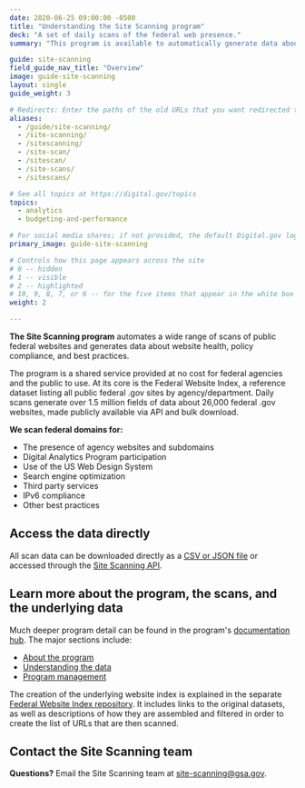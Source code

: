 ```yaml
---
date: 2020-06-25 09:00:00 -0500
title: "Understanding the Site Scanning program"
deck: "A set of daily scans of the federal web presence."
summary: "This program is available to automatically generate data about the health and best practices of federal websites."

guide: site-scanning
field_guide_nav_title: "Overview"
image: guide-site-scanning
layout: single
guide_weight: 3

# Redirects: Enter the paths of the old URLs that you want redirected to this page.
aliases:
  - /guide/site-scanning/
  - /site-scanning/
  - /sitescanning/
  - /site-scan/
  - /sitescan/
  - /site-scans/
  - /sitescans/

# See all topics at https://digital.gov/topics
topics:
  - analytics
  - budgeting-and-performance

# For social media shares; if not provided, the default Digital.gov logo card appears.
primary_image: guide-site-scanning

# Controls how this page appears across the site
# 0 -- hidden
# 1 -- visible
# 2 -- highlighted
# 10, 9, 8, 7, or 6 -- for the five items that appear in the white box on homepage; 10 is first or at the top, and 6 is fifth or last.
weight: 2

---
```


**The Site Scanning program** automates a wide range of scans of public federal websites and generates data about website health, policy compliance, and best practices.

The program is a shared service provided at no cost for federal agencies and the public to use. At its core is the Federal Website Index, a reference dataset listing all public federal .gov sites by agency/department. Daily scans generate over 1.5 million fields of data about 26,000 federal .gov websites, made publicly available via API and bulk download.

**We scan federal domains for:**

- The presence of agency websites and subdomains
- Digital Analytics Program participation
- Use of the US Web Design System
- Search engine optimization
- Third party services
- IPv6 compliance
- Other best practices

## Access the data directly

All scan data can be downloaded directly as a [CSV or JSON file](data/) or accessed through the [Site Scanning API](https://open.gsa.gov/api/site-scanning-api/).

## Learn more about the program, the scans, and the underlying data

Much deeper program detail can be found in the program's [documentation hub](https://github.com/gsa/site-scanning-documentation). The major sections include:

- [About the program](https://github.com/gsa/site-scanning-documentation#about)
- [Understanding the data](https://github.com/gsa/site-scanning-documentation#understanding-the-data)
- [Program management](https://github.com/gsa/site-scanning-documentation#program-management)

The creation of the underlying website index is explained in the separate [Federal Website Index repository](https://github.com/GSA/federal-website-index). It includes links to the original datasets, as well as descriptions of how they are assembled and filtered in order to create the list of URLs that are then scanned.

## Contact the Site Scanning team

**Questions?** Email the Site Scanning team at [site-scanning@gsa.gov](mailto:site-scanning@gsa.gov).
